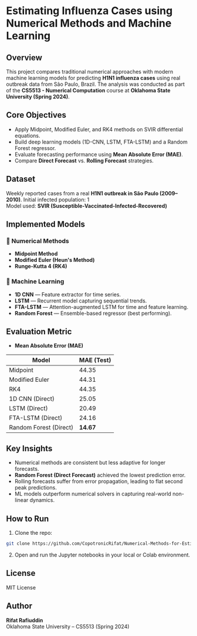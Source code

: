 # Estimating Influenza Cases using Numerical Methods and Machine Learning

## Overview

This project compares traditional numerical approaches with modern machine learning models for predicting **H1N1 influenza cases** using real outbreak data from São Paulo, Brazil. The analysis was conducted as part of the **CS5513 - Numerical Computation** course at **Oklahoma State University (Spring 2024)**.

## Core Objectives

- Apply Midpoint, Modified Euler, and RK4 methods on SVIR differential equations.
- Build deep learning models (1D-CNN, LSTM, FTA-LSTM) and a Random Forest regressor.
- Evaluate forecasting performance using **Mean Absolute Error (MAE)**.
- Compare **Direct Forecast** vs. **Rolling Forecast** strategies.

## Dataset

Weekly reported cases from a real **H1N1 outbreak in São Paulo (2009–2010)**.
Initial infected population: 1  
Model used: **SVIR (Susceptible-Vaccinated-Infected-Recovered)**

## Implemented Models

### 🧮 Numerical Methods
- **Midpoint Method**
- **Modified Euler (Heun's Method)**
- **Runge-Kutta 4 (RK4)**

### 🤖 Machine Learning
- **1D CNN** — Feature extractor for time series.
- **LSTM** — Recurrent model capturing sequential trends.
- **FTA-LSTM** — Attention-augmented LSTM for time and feature learning.
- **Random Forest** — Ensemble-based regressor (best performing).

## Evaluation Metric

- **Mean Absolute Error (MAE)**

| Model                  | MAE (Test) |
|------------------------|------------|
| Midpoint               | 44.35      |
| Modified Euler         | 44.31      |
| RK4                    | 44.35      |
| 1D CNN (Direct)        | 25.05      |
| LSTM (Direct)          | 20.49      |
| FTA-LSTM (Direct)      | 24.16      |
| Random Forest (Direct) | **14.67**  |

## Key Insights

- Numerical methods are consistent but less adaptive for longer forecasts.
- **Random Forest (Direct Forecast)** achieved the lowest prediction error.
- Rolling forecasts suffer from error propagation, leading to flat second peak predictions.
- ML models outperform numerical solvers in capturing real-world non-linear dynamics.

## How to Run

1. Clone the repo:
```bash
git clone https://github.com/CopotronicRifat/Numerical-Methods-for-Estimating-Influenza-Cases.git
```

2. Open and run the Jupyter notebooks in your local or Colab environment.

## License

MIT License

## Author

**Rifat Rafiuddin**  
Oklahoma State University – CS5513 (Spring 2024)


